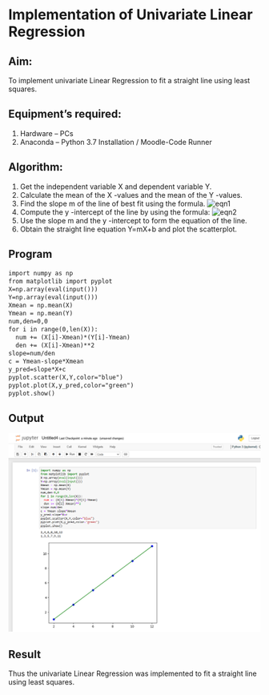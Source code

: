 # Implementation of Univariate Linear Regression
## Aim:
To implement univariate Linear Regression to fit a straight line using least squares.
## Equipment’s required:
1.	Hardware – PCs
2.	Anaconda – Python 3.7 Installation / Moodle-Code Runner
## Algorithm:
1.	Get the independent variable X and dependent variable Y.
2.	Calculate the mean of the X -values and the mean of the Y -values.
3.	Find the slope m of the line of best fit using the formula.
 ![eqn1](./eq1.jpg)
4.	Compute the y -intercept of the line by using the formula:
![eqn2](./eq2.jpg)  
5.	Use the slope m and the y -intercept to form the equation of the line.
6.	Obtain the straight line equation Y=mX+b and plot the scatterplot.
## Program
```
import numpy as np
from matplotlib import pyplot
X=np.array(eval(input()))
Y=np.array(eval(input()))
Xmean = np.mean(X)
Ymean = np.mean(Y)
num,den=0,0
for i in range(0,len(X)):
  num += (X[i]-Xmean)*(Y[i]-Ymean)
  den += (X[i]-Xmean)**2
slope=num/den
c = Ymean-slope*Xmean
y_pred=slope*X+c
pyplot.scatter(X,Y,color="blue") 
pyplot.plot(X,y_pred,color="green")
pyplot.show()
```
## Output
![alt text](<Screenshot 2025-05-22 142401.png>)

## Result
Thus the univariate Linear Regression was implemented to fit a straight line using least squares.
